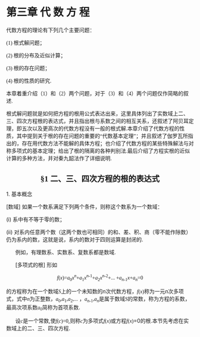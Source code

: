 <div class=Section1>
<h6><span lang=EN-US>&nbsp;</span></h6>
<h1><span lang=ZH-CN style='font-family:宋体_GB2312'>第三章 代 数 方 程</span></h1>
<p><span lang=ZH-CN style='font-family:宋体_GB2312'>代数方程的理论有下列几个主要问题：</span></p>
<p><span lang=EN-US style='font-family:宋体_GB2312'>(1) </span><span lang=ZH-CN
style='font-family:宋体_GB2312'>根式解问题；</span></p>
<p><span lang=EN-US style='font-family:宋体_GB2312'>(2) </span><span lang=ZH-CN
style='font-family:宋体_GB2312'>根的分布及近似计算；</span></p>
<p><span lang=EN-US style='font-family:宋体_GB2312'>(3) </span><span lang=ZH-CN
style='font-family:宋体_GB2312'>根的存在问题；</span></p>
<p><span lang=EN-US style='font-family:宋体_GB2312'>(4) </span><span lang=ZH-CN
style='font-family:宋体_GB2312'>根的性质的研究</span><span lang=EN-US style='font-family:
宋体_GB2312'>.</span></p>
<p><span lang=ZH-CN style='font-family:宋体_GB2312'>本章着重介绍（</span><span
lang=EN-US style='font-family:宋体_GB2312'>1</span><span lang=ZH-CN
style='font-family:宋体_GB2312'>）和（</span><span lang=EN-US style='font-family:
宋体_GB2312'>2</span><span lang=ZH-CN style='font-family:宋体_GB2312'>）两个问题，对于（</span><span
lang=EN-US style='font-family:宋体_GB2312'>3</span><span lang=ZH-CN
style='font-family:宋体_GB2312'>）和（</span><span lang=EN-US style='font-family:
宋体_GB2312'>4</span><span lang=ZH-CN style='font-family:宋体_GB2312'>）两个问题仅作简略的叙述</span><span
lang=EN-US style='font-family:宋体_GB2312'>.</span></p>
<p><span lang=ZH-CN style='font-family:宋体_GB2312'>根式解问题就是如何把方程的根用公式表达出来，这里具体列出了实数域上二、三、四次方程根的表达式，并且指出根与系数之间的相互关系，还叙述了阿贝耳定理，即五次以及更高次的代数方程没有一般的根式解</span><span
lang=EN-US style='font-family:宋体_GB2312'>.</span><span lang=ZH-CN
style='font-family:宋体_GB2312'>本章介绍了代数方程的性质，其中提到关于根的存在问题的重要的“代数基本定理”；并且叙述了伽罗瓦所指出的，存在用代数方法不能解的具体方程；也介绍了代数方程的某些特殊解法与对称多项式的基本定理；给出了根的隔离的各种判别法</span><span
lang=EN-US style='font-family:宋体_GB2312'>.</span><span lang=ZH-CN
style='font-family:宋体_GB2312'>最后介绍了方程实根的近似计算的多种方法，并对秦九韶法作了详细说明</span><span
lang=EN-US style='font-family:宋体_GB2312'>.</span></p>
<h2 align=center style='text-align:center'><span lang=ZH-CN style='font-family:
宋体_GB2312'>§</span><span lang=EN-US style='font-family:宋体_GB2312'>1 </span><span
lang=ZH-CN style='font-family:宋体_GB2312'>二、三、四次方程的根的表达式 </span></h2>
<p><span lang=EN-US>1. </span><span lang=ZH-CN style='font-family:宋体_GB2312'>基本概念</span></p>
<p><span lang=EN-US>[</span><span lang=ZH-CN style='font-family:宋体_GB2312'>数域</span><span
lang=EN-US>] </span><span lang=ZH-CN style='font-family:宋体_GB2312'>如果一个数系满足下列两个条件，则称这个数系为一个数域：</span></p>
<p><span lang=EN-US>(i) </span><span lang=ZH-CN style='font-family:宋体_GB2312'>系中有不等于零的数；</span></p>
<p><span lang=EN-US>(ii) </span><span lang=ZH-CN style='font-family:宋体_GB2312'>对系内任意两个数（这两个数也可相同）的和、差、积、商（零不能作除数）仍为系内的数，这就是说，系内的数对于四则运算是封闭的</span><span
lang=EN-US>.</span></p>
<p><span lang=EN-US style='font-family:宋体_GB2312'>&nbsp;&nbsp;&nbsp;&nbsp;&nbsp;&nbsp; </span><span
lang=ZH-CN style='font-family:宋体_GB2312'>例如，有理数系、实数系、复数系都是数域</span><span
lang=EN-US>.</span></p>
<p><span lang=EN-US style='font-family:宋体_GB2312'>&nbsp;&nbsp;&nbsp;&nbsp;&nbsp;&nbsp; </span><span
lang=EN-US>[</span><span lang=ZH-CN style='font-family:宋体_GB2312'>多项式的根</span><span
lang=EN-US>] </span><span lang=ZH-CN style='font-family:宋体_GB2312'>形如</span></p>
<p align=center style='text-align:center'><i><span lang=EN-US style='font-family:
"Times New Roman"'>f</span></i><span lang=EN-US style='font-family:"Times New Roman"'>(<i>x</i>)=<i>a</i><sub>0</sub><i>x<sup>n</sup></i>+<i>a</i><sub>1</sub><i>x<sup>n</sup></i><sup>-1</sup>+<i>a</i><sub>2</sub><i>x<sup>n</sup></i><sup>-2</sup>+...
+<i>a<sub>n</sub></i><sub>-1</sub><i>x</i>+<i>a<sub>n</sub></i>=0</span></p>
<p><span lang=ZH-CN style='font-family:宋体_GB2312'>的方程称为在一个数域</span><i><span
lang=EN-US style='font-family:"Times New Roman"'>S</span></i><span lang=ZH-CN
style='font-family:宋体_GB2312'>上的一个未知数的</span><i><span lang=EN-US>n</span></i><span
lang=ZH-CN style='font-family:宋体_GB2312'>次代数方程，</span><i><span lang=EN-US
style='font-family:"Times New Roman"'>f</span></i><span lang=EN-US
style='font-family:"Times New Roman"'>(<i>x</i>)</span><span lang=ZH-CN
style='font-family:宋体_GB2312'>称为一元</span><i><span lang=EN-US>n</span></i><span
lang=ZH-CN style='font-family:宋体_GB2312'>次多项式，式中</span><i><span lang=EN-US
style='font-family:"Times New Roman"'>n</span></i><span lang=ZH-CN
style='font-family:宋体_GB2312'>为正整数，</span><i><span lang=EN-US style='font-family:
"Times New Roman"'>a</span></i><sub><span lang=EN-US style='font-family:"Times New Roman"'>0</span></sub><span
lang=EN-US style='font-family:"Times New Roman"'>,<i>a</i><sub>1</sub>,<i>a</i><sub>2</sub>,...</span><span
lang=EN-US> </span><span lang=ZH-CN>，</span><i><span lang=EN-US
style='font-family:"Times New Roman"'>a<sub>n</sub></span></i><sub><span
lang=EN-US style='font-family:"Times New Roman"'>-1</span></sub><span
lang=EN-US style='font-family:"Times New Roman"'>,<i>a<sub>n</sub></i></span><span
lang=ZH-CN style='font-family:宋体_GB2312'>是属于数域</span><i><span lang=EN-US
style='font-family:"Times New Roman"'>S</span></i><span lang=ZH-CN
style='font-family:宋体_GB2312'>的常数，称为方程的系数，最高次项系数</span><i><span lang=EN-US
style='font-family:"Times New Roman"'>a</span></i><sub><span lang=EN-US
style='font-family:"Times New Roman"'>0</span></sub><span lang=ZH-CN
style='font-family:宋体_GB2312'>简称为首项系数</span><span lang=EN-US>.</span></p>
<p><span lang=EN-US style='font-family:宋体_GB2312'>&nbsp;&nbsp;&nbsp;&nbsp;&nbsp;&nbsp; </span><span
lang=ZH-CN style='font-family:宋体_GB2312'>设</span><i><span lang=EN-US
style='font-family:"Times New Roman"'>c</span></i><span lang=ZH-CN
style='font-family:宋体_GB2312'>是一个常数</span><span lang=EN-US>,</span><span
lang=ZH-CN style='font-family:宋体_GB2312'>使</span><i><span lang=EN-US
style='font-family:"Times New Roman"'>f</span></i><span lang=EN-US
style='font-family:"Times New Roman"'>(<i>c</i>)=0</span><span lang=EN-US>,</span><span
lang=ZH-CN style='font-family:宋体_GB2312'>则称</span><i><span lang=EN-US
style='font-family:"Times New Roman"'>c</span></i><span lang=ZH-CN
style='font-family:宋体_GB2312'>为多项式</span><i><span lang=EN-US style='font-family:
"Times New Roman"'>f</span></i><span lang=EN-US style='font-family:"Times New Roman"'>(<i>x</i>)</span><span
lang=ZH-CN style='font-family:宋体_GB2312'>或方程</span><i><span lang=EN-US
style='font-family:"Times New Roman"'>f</span></i><span lang=EN-US
style='font-family:"Times New Roman"'>(<i>x</i>)</span><span lang=EN-US>=0</span><span
lang=ZH-CN style='font-family:宋体_GB2312'>的根</span><span lang=EN-US>.</span><span
lang=ZH-CN style='font-family:宋体_GB2312'>本节先考虑在实数域上的二、三、四次方程</span><span
lang=EN-US>.</span></p>
</div>